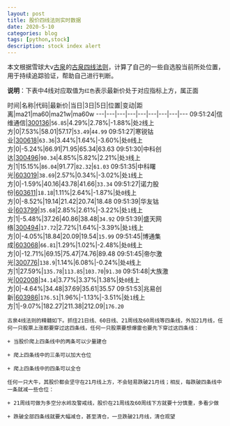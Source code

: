 ```yaml
---
layout: post
title: 股价四线法则实时数据
date: 2020-5-10
categories: blog
tags: [python,stock]
description: stock index alert
---
```



本文根据雪球大v[古泉](https://xueqiu.com/u/7148646888)的[古泉四线法则](https://xueqiu.com/7148646888/130498192)，计算了自己的一些自选股当前所处位置，用于持续追踪验证，帮助自己进行判断。

**说明**：下表中4线对应取值为`红色`表示最新价处于对应指标上方，属正面

时间|名称|代码|最新价|当日|3日|5日|位置|变动|距离|ma21|ma60|ma21w|ma60w
---|---|---|---|---|---|---|---|---
09:51:24|信维通信|[300136](https://xueqiu.com/S/SZ300136)|`56.85`|4.29%|2.78%|-1.88%|处`2`线上方|0|7.53%|58.01|57.17|`53.49`|`44.99`
09:51:27|寒锐钴业|[300618](https://xueqiu.com/S/SZ300618)|`63.36`|3.44%|1.64%|-3.60%|处`0`线上方|0|-5.24%|66.91|71.95|65.34|63.63
09:51:30|中科创达|[300496](https://xueqiu.com/S/SZ300496)|`90.34`|4.85%|5.82%|2.21%|处`3`线上方|1|15.15%|`86.04`|91.77|`82.32`|`61.03`
09:51:35|中科曙光|[603019](https://xueqiu.com/S/SH603019)|`38.69`|2.57%|0.34%|-3.02%|处`1`线上方|0|-1.59%|40.16|43.78|41.66|`33.34`
09:51:27|诺力股份|[603611](https://xueqiu.com/S/SH603611)|`18.18`|1.11%|2.64%|-1.87%|处`0`线上方|0|-8.52%|19.14|21.42|20.74|18.48
09:51:39|华友钴业|[603799](https://xueqiu.com/S/SH603799)|`35.68`|2.85%|2.61%|-3.22%|处`1`线上方|1|-5.48%|37.26|40.86|38.48|`34.92`
09:51:39|盛天网络|[300494](https://xueqiu.com/S/SZ300494)|`17.72`|2.72%|1.64%|-3.39%|处`1`线上方|0|-4.05%|18.84|20.09|19.54|`15.99`
09:51:45|博通集成|[603068](https://xueqiu.com/S/SH603068)|`66.81`|1.29%|1.02%|-2.48%|处`0`线上方|0|-12.71%|69.15|75.47|74.76|89.48
09:51:45|帝尔激光|[300776](https://xueqiu.com/S/SZ300776)|`138.9`|1.14%|6.08%|-0.24%|处`4`线上方|1|27.59%|`135.78`|`113.85`|`103.70`|`91.30`
09:51:48|大族激光|[002008](https://xueqiu.com/S/SZ002008)|`34.14`|3.77%|3.37%|1.38%|处`0`线上方|0|-4.64%|34.48|37.69|35.61|35.57
09:51:53|兆易创新|[603986](https://xueqiu.com/S/SH603986)|`176.51`|1.96%|-1.13%|-3.51%|处`1`线上方|1|-9.07%|182.27|211.38|212.09|`176.20`

```
古泉4线法则的精髓如下。抓住21日线、60日线、21周线及60周线等四条线，外加21月线，任何一只股票上涨都要穿过这四条线，任何一只股票要想爆雷也要先下穿过这四条线：

+ 当股价爬上四条线中的两条可以少量建仓

+ 爬上四条线中的三条可以加大仓位

+ 爬上四条线中的四条可以全仓

任何一只大牛，其股价都会坚守在21月线上方，不会轻易跌破21月线；相反，每跌破四条线中一条就减一些仓位：

+ 21周线可做为多空分水岭及警戒线，股价在21周线及60周线下方就要十分慎重，多看少做

+ 跌破全部四条线就要大幅减仓，甚至清仓，一旦跌破21月线，清仓观望
```